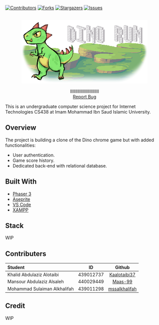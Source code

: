 [![Contributors][contributors-shield]][contributors-url]
[![Forks][forks-shield]][forks-url]
[![Stargazers][stars-shield]][stars-url]
[![Issues][issues-shield]][issues-url]

<!-- PROJECT LOGO -->
<br />
<div align="center">

  <img src="dino_image.png" alt="Logo" width="400" height="200">
  <p align="center">
    lllllllllllllllllllllllllll
    <br />
    <a href="https://github.com/Kaalotaibi37/chrome-dinosaur-game/issues">Report Bug</a>
  </p>
</div>

This is an undergraduate computer science project for Internet Technologies CS438 at Imam Mohammad Ibn Saud Islamic University.

## Overview

The project is building a clone of the Dino chrome game but with added functionalities:

- User authentication.
- Game score history.
- Dedicated back-end with relational database.

## Built With
- <a href="https://phaser.io/">Phaser 3</a>
- <a href="https://www.aseprite.org/">Aseprite</a>
- <a href="https://code.visualstudio.com/">VS Code</a>
- <a href="https://www.apachefriends.org/index.html">XAMPP</a>
## Stack

WIP

## Contributers

| Student                      |    ID     |     Github      |
| :--------------------------- | :-------: | :-------------: |
| Khalid Abdulaziz Alotaibi    | 439012737 | [Kaalotaibi37]  |
| Mansour Abdulaziz Alsaleh    | 440029449 |    [Maas-99]    |
| Mohammad Sulaiman Alkhalifah | 439011298 | [mssalkhalifah] |

[kaalotaibi37]: https://github.com/Kaalotaibi37
[maas-99]: https://github.com/Maas-99
[mssalkhalifah]: https://github.com/mssalkhalifah

## Credit

WIP

<!-- MARKDOWN LINKS -->

[contributors-shield]: https://img.shields.io/github/contributors/Kaalotaibi37/chrome-dinosaur-game.svg?style=flat-square
[contributors-url]: https://github.com/Kaalotaibi37/chrome-dinosaur-game/graphs/contributors
[forks-shield]: https://img.shields.io/github/forks/Kaalotaibi37/chrome-dinosaur-game.svg?style=flat-square
[forks-url]: https://github.com/Kaalotaibi37/chrome-dinosaur-game/network/members
[stars-shield]: https://img.shields.io/github/stars/Kaalotaibi37/chrome-dinosaur-game.svg?style=flat-square
[stars-url]: https://github.com/Kaalotaibi37/chrome-dinosaur-game/stargazers
[issues-shield]: https://img.shields.io/github/issues/Kaalotaibi37/chrome-dinosaur-game.svg?style=flat-square
[issues-url]: https://github.com/Kaalotaibi37/chrome-dinosaur-game/issues
